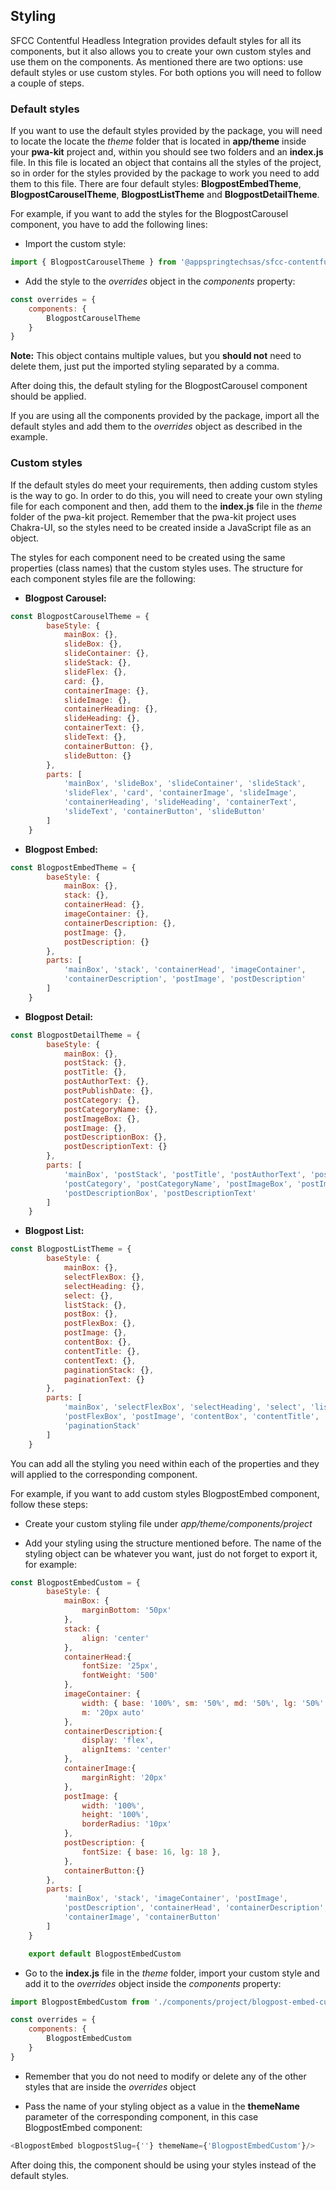 ## Styling

SFCC Contentful Headless Integration provides default styles for all its components, but it also allows you to create your own custom styles and use them on the components. As mentioned there are two options: use default styles or use custom styles. For both options you will need to follow a couple of steps.

### Default styles

If you want to use the default styles provided by the package, you will need to locate the locate the *theme* folder that is located in **app/theme** inside your **pwa-kit** project and, within you should see two folders and an **index.js** file. In this file is located an object that contains all the styles of the project, so in order for the styles provided by the package to work you need to add them to this file. There are four default styles: **BlogpostEmbedTheme**, **BlogpostCarouselTheme**, **BlogpostListTheme** and **BlogpostDetailTheme**.

For example, if you want to add the styles for the BlogpostCarousel component, you have to add the following lines: 

- Import the custom style:
```javascript
import { BlogpostCarouselTheme } from '@appspringtechsas/sfcc-contentful-headless-integration'
```
- Add the style to the *overrides* object in the *components* property:
```javascript
const overrides = {
	components: {
		BlogpostCarouselTheme
	}
}
```
**Note:** This object contains multiple values, but you **should not** need to delete them, just put the imported styling separated by a comma.

After doing this, the default styling for the BlogpostCarousel component should be applied.

If you are using all the components provided by the package, import all the default styles and add them to the *overrides* object as described in the example.

### Custom styles

If the default styles do meet your requirements, then adding custom styles is the way to go. In order to do this, you will need to create your own styling file for each component and then, add them to the **index.js** file in the *theme* folder of the pwa-kit project. Remember that the pwa-kit project uses Chakra-UI, so the styles need to be created inside a JavaScript file as an object.

The styles for each component need to be created using the same properties (class names) that the custom styles uses. The structure for each component styles file are the following:

- **Blogpost Carousel:**
```javascript
const BlogpostCarouselTheme = {
		baseStyle: {
			mainBox: {},
			slideBox: {},
			slideContainer: {},
			slideStack: {},
			slideFlex: {},
			card: {},
			containerImage: {},
			slideImage: {},
			containerHeading: {},
			slideHeading: {},
			containerText: {},
			slideText: {},
			containerButton: {},
			slideButton: {}
		},
		parts: [
			'mainBox', 'slideBox', 'slideContainer', 'slideStack',
			'slideFlex', 'card', 'containerImage', 'slideImage',
			'containerHeading', 'slideHeading', 'containerText',
			'slideText', 'containerButton', 'slideButton'
		]
	}
```

- **Blogpost Embed:**
```javascript
const BlogpostEmbedTheme = {
		baseStyle: {
			mainBox: {},
			stack: {},
			containerHead: {},
			imageContainer: {},
			containerDescription: {},
			postImage: {},
			postDescription: {}
		},
		parts: [
			'mainBox', 'stack', 'containerHead', 'imageContainer',
			'containerDescription', 'postImage', 'postDescription'
		]
	}
```

- **Blogpost Detail:**
```javascript
const BlogpostDetailTheme = {
		baseStyle: {
			mainBox: {},
			postStack: {},
			postTitle: {},
			postAuthorText: {},
			postPublishDate: {},
			postCategory: {},
			postCategoryName: {},
			postImageBox: {},
			postImage: {},
			postDescriptionBox: {},
			postDescriptionText: {}
		},
		parts: [
			'mainBox', 'postStack', 'postTitle', 'postAuthorText', 'postPublishDate', 
			'postCategory', 'postCategoryName', 'postImageBox', 'postImage', 
			'postDescriptionBox', 'postDescriptionText'
		]
	}
```

- **Blogpost List:**
```javascript
const BlogpostListTheme = {
		baseStyle: {
			mainBox: {},
			selectFlexBox: {},
			selectHeading: {},
			select: {},
			listStack: {},
			postBox: {},
			postFlexBox: {},
			postImage: {},
			contentBox: {},
			contentTitle: {},
			contentText: {},
			paginationStack: {},
			paginationText: {}
		},
		parts: [
			'mainBox', 'selectFlexBox', 'selectHeading', 'select', 'listStack', 'postBox',
			'postFlexBox', 'postImage', 'contentBox', 'contentTitle', 'contentText',
			'paginationStack'
		]
	}
```

You can add all the styling you need within each of the properties and they will applied to the corresponding component.

For example, if you want to add custom styles BlogpostEmbed component, follow these steps:

- Create your custom styling file under *app/theme/components/project*

- Add your styling using the structure mentioned before. The name of the styling object can be whatever you want, just do not forget to export it, for example:
```javascript
const BlogpostEmbedCustom = {
		baseStyle: {
			mainBox: {
				marginBottom: '50px'
			},
			stack: {
				align: 'center'
			},
			containerHead:{
				fontSize: '25px',
				fontWeight: '500'
			},
			imageContainer: {
				width: { base: '100%', sm: '50%', md: '50%', lg: '50%' },
				m: '20px auto'
			},
			containerDescription:{
				display: 'flex',
				alignItems: 'center'
			},
			containerImage:{
				marginRight: '20px'
			},
			postImage: {
				width: '100%',
				height: '100%',
				borderRadius: '10px'
			},
			postDescription: {
				fontSize: { base: 16, lg: 18 },
			},
			containerButton:{}
		},
		parts: [
			'mainBox', 'stack', 'imageContainer', 'postImage',
			'postDescription', 'containerHead', 'containerDescription',
			'containerImage', 'containerButton'
		]
	}

	export default BlogpostEmbedCustom
```

- Go to the **index.js** file in the *theme* folder, import your custom style and add it to the *overrides* object inside the *components* property:
```javascript
import BlogpostEmbedCustom from './components/project/blogpost-embed-custom'
```
```javascript
const overrides = {
	components: {
		BlogpostEmbedCustom
	}
}
```
- Remember that you do not need to modify or delete any of the other styles that are inside the *overrides* object

- Pass the name of your styling object as a value in the **themeName** parameter of the corresponding component, in this case BlogpostEmbed component:
```javascript
<BlogpostEmbed blogpostSlug={''} themeName={'BlogpostEmbedCustom'}/>
```

After doing this, the component should be using your styles instead of the default styles.